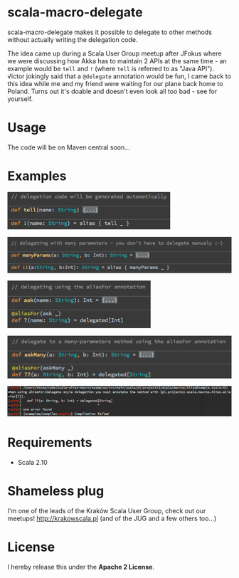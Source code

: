 scala-macro-delegate
====================
scala-macro-delegate makes it possible to delegate to other methods without actually writing the delegation code.

The idea came up during a Scala User Group meetup after JFokus where we were discussing how Akka has
to maintain 2 APIs at the same time - an example would be `tell` and `!` (where `tell` is referred to as "Java API").
√ictor jokingly said that a `@delegate` annotation would be fun, I came back to this idea while me and my friend were
waiting for our plane back home to Poland. Turns out it's doable and doesn't even look all too bad - see for yourself.

Usage
=====
The code will be on Maven central soon...

Examples
========
![](docs/delegate1.png)

![](docs/delegate2.png)

![](docs/delegate3.png)

![](docs/delegate4.png)

![](docs/compile_error.png)


Requirements
============

* Scala 2.10

Shameless plug
==============
I'm one of the leads of the Kraków Scala User Group, check out our meetups! http://krakowscala.pl
(and of the JUG and a few others too...)

License
=======
I hereby release this under the **Apache 2 License**.
